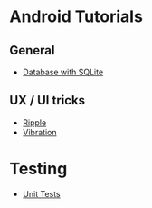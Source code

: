 # Android Tutorials

## General

- [Database with SQLite](https://github.com/laramartin/android_tutorials/blob/master/database_sqlite.md)

## UX / UI tricks

- [Ripple](https://github.com/laramartin/android_tutorials/blob/master/ripple.md)
- [Vibration](https://github.com/laramartin/android_tutorials/blob/master/vibration.md)

# Testing

- [Unit Tests](https://github.com/laramartin/android_tutorials/blob/master/unit_tests.md)

